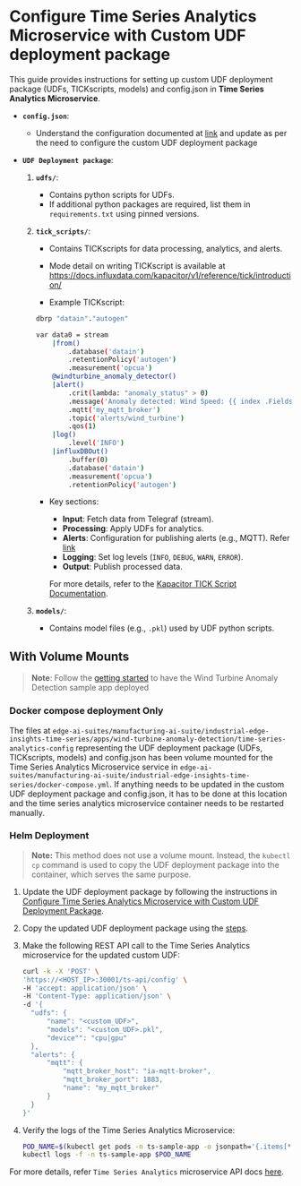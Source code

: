 # Configure Time Series Analytics Microservice with Custom UDF deployment package

This guide provides instructions for setting up custom UDF deployment package (UDFs, TICKscripts, models) and config.json in **Time Series Analytics Microservice**.

- **`config.json`**:
   - Understand the configuration documented at [link](get-started.md#configjson) and update 
     as per the need to configure the custom UDF deployment package

- **`UDF Deployment package`**:

  1. **`udfs/`**:
     - Contains python scripts for UDFs.
     - If additional python packages are required, list them in `requirements.txt` using pinned versions.

  2. **`tick_scripts/`**:
     - Contains TICKscripts for data processing, analytics, and alerts.
     - Mode detail on writing TICKscript is available at <https://docs.influxdata.com/kapacitor/v1/reference/tick/introduction/>
   
     - Example TICKscript:
         
      ```bash
      dbrp "datain"."autogen"

      var data0 = stream
          |from()
              .database('datain')
              .retentionPolicy('autogen')
              .measurement('opcua')
          @windturbine_anomaly_detector()
          |alert()
              .crit(lambda: "anomaly_status" > 0)
              .message('Anomaly detected: Wind Speed: {{ index .Fields "wind_speed" }}, Grid Active Power: {{ index .Fields "grid_active_power" }}, Anomaly Status: {{ index .Fields "anomaly_status" }}')
              .mqtt('my_mqtt_broker')
              .topic('alerts/wind_turbine')
              .qos(1)
          |log()
              .level('INFO')
          |influxDBOut()
              .buffer(0)
              .database('datain')
              .measurement('opcua')
              .retentionPolicy('autogen')
      ```
       - Key sections:
         - **Input**: Fetch data from Telegraf (stream).
         - **Processing**: Apply UDFs for analytics.
         - **Alerts**: Configuration for publishing alerts (e.g., MQTT). Refer [link](./how-to-configure-alerts.md#publish-mqtt-alerts)
         - **Logging**: Set log levels (`INFO`, `DEBUG`, `WARN`, `ERROR`).
         - **Output**: Publish processed data.
      
          For more details, refer to the [Kapacitor TICK Script Documentation](https://docs.influxdata.com/kapacitor/v1/reference/tick/introduction/).

  3. **`models/`**:
     - Contains model files (e.g., `.pkl`) used by UDF python scripts.


## With Volume Mounts

> **Note**: Follow the [getting started](./get-started.md) to have the Wind Turbine Anomaly Detection sample app deployed

### Docker compose deployment Only

The files at `edge-ai-suites/manufacturing-ai-suite/industrial-edge-insights-time-series/apps/wind-turbine-anomaly-detection/time-series-analytics-config` representing the UDF deployment package (UDFs, TICKscripts, models)
and config.json has been volume mounted for the Time Series Analytics Microservice service in `edge-ai-suites/manufacturing-ai-suite/industrial-edge-insights-time-series/docker-compose.yml`. If anything needs to be updated in the custom UDF deployment package and config.json, it has to be done at this location and the time series analytics microservice container needs to be restarted manually.

### Helm Deployment

> **Note:** This method does not use a volume mount. Instead, the `kubectl cp` command is used to copy the UDF deployment package into the container, which serves the same purpose.

1. Update the UDF deployment package by following the instructions in [Configure Time Series Analytics Microservice with Custom UDF Deployment Package](./how-to-configure-custom-udf.md#configure-time-series-analytics-microservice-with-custom-udf-deployment-package).

2. Copy the updated UDF deployment package using the [steps](./how-to-deploy-with-helm.md#copy-the-windturbine_anomaly_detection-udf-package-for-helm-deployment-to-time-series-analytics-microservice).

3. Make the following REST API call to the Time Series Analytics microservice for the updated custom UDF:
    ```sh
    curl -k -X 'POST' \
    'https://<HOST_IP>:30001/ts-api/config' \
    -H 'accept: application/json' \
    -H 'Content-Type: application/json' \
    -d '{
      "udfs": {
          "name": "<custom_UDF>",
          "models": "<custom_UDF>.pkl",
          "device"": "cpu|gpu"
      },
      "alerts": {
          "mqtt": {
              "mqtt_broker_host": "ia-mqtt-broker",
              "mqtt_broker_port": 1883,
              "name": "my_mqtt_broker"
          }
      }
    }'
    ```

4. Verify the logs of the Time Series Analytics Microservice:
    ```sh
    POD_NAME=$(kubectl get pods -n ts-sample-app -o jsonpath='{.items[*].metadata.name}' | tr ' ' '\n' | grep deployment-time-series-analytics-microservice | head -n 1)
    kubectl logs -f -n ts-sample-app $POD_NAME
    ```
    
For more details, refer `Time Series Analytics` microservice API docs [here](./how-to-update-config.md#how-to-update-config-in-time-series-analytics-microservice).

